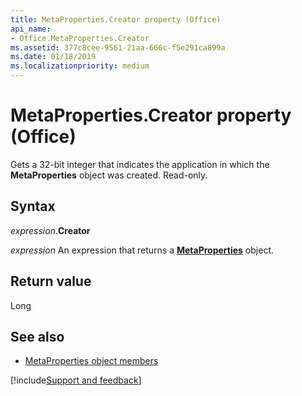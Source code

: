 ```yaml
---
title: MetaProperties.Creator property (Office)
api_name:
- Office.MetaProperties.Creator
ms.assetid: 377c8cee-9561-21aa-666c-f5e291ca899a
ms.date: 01/18/2019
ms.localizationpriority: medium
---
```



# MetaProperties.Creator property (Office)

Gets a 32-bit integer that indicates the application in which the **MetaProperties** object was created. Read-only.


## Syntax

_expression_.**Creator**

_expression_ An expression that returns a **[MetaProperties](Office.MetaProperties.md)** object.


## Return value

Long


## See also

- [MetaProperties object members](overview/Library-Reference/metaproperties-members-office.md)






[!include[Support and feedback](~/includes/feedback-boilerplate.md)]